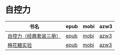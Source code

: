 # 自控力

| 书名 | epub | mobi | azw3 |
| --- | --- | --- | --- |
| [自控力（经典套装三册）](http://ct.dalanmei.com/f/31084289-572115531-345d61) | [epub](http://ct.dalanmei.com/f/31084289-572115531-345d61) | [mobi](http://ct.dalanmei.com/f/31084289-571706642-fe6c95) | [azw3](http://ct.dalanmei.com/f/31084289-572138219-7c5b0a) |
| [棉花糖实验](None) | [epub](None) | [mobi](None) | [azw3](None) |
